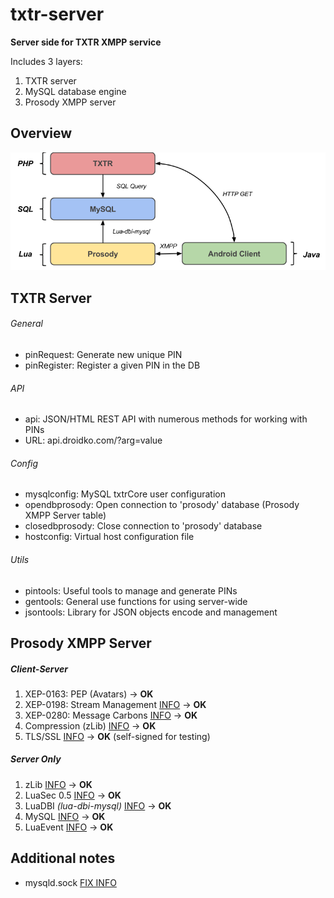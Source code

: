 # txtr-server

**Server side for TXTR XMPP service**

Includes 3 layers:

1. TXTR server
2. MySQL database engine
2. Prosody XMPP server

## Overview
![screenshots](https://raw.githubusercontent.com/juanignaciomolina/txtr-server/master/TXTR-LayersDiagram.png)

## TXTR Server

###### General

* pinRequest: Generate new unique PIN
* pinRegister: Register a given PIN in the DB

###### API

* api: JSON/HTML REST API with numerous methods for working with PINs
* URL: api.droidko.com/?arg=value

###### Config

* mysqlconfig: MySQL txtrCore user configuration
* opendbprosody: Open connection to 'prosody' database (Prosody XMPP Server table)
* closedbprosody: Close connection to 'prosody' database
* hostconfig: Virtual host configuration file

###### Utils

* pintools: Useful tools to manage and generate PINs
* gentools: General use functions for using server-wide
* jsontools: Library for JSON objects encode and management

## Prosody XMPP Server

##### Client-Server
1. XEP-0163: PEP (Avatars) -> **OK**
2. XEP-0198: Stream Management [INFO](https://code.google.com/p/prosody-modules/wiki/mod_smacks) -> **OK**
3. XEP-0280: Message Carbons [INFO](https://code.google.com/p/prosody-modules/wiki/mod_carbons) -> **OK**
4. Compression (zLib) [INFO](http://prosody.im/doc/modules/mod_compression) -> **OK**
5. TLS/SSL [INFO](http://prosody.im/doc/certificates) -> **OK** (self-signed for testing)

##### Server Only
1. zLib [INFO](http://prosody.im/doc/depends) -> **OK**
2. LuaSec 0.5 [INFO](http://prosody.im/doc/depends) -> **OK**
3. LuaDBI *(lua-dbi-mysql)* [INFO](http://prosody.im/doc/depends) -> **OK**
4. MySQL [INFO](http://prosody.im/doc/storage) -> **OK**
5. LuaEvent [INFO](http://prosody.im/doc/depends) -> **OK**

## Additional notes

* mysqld.sock [FIX INFO](http://stackoverflow.com/questions/11990708/error-cant-connect-to-local-mysql-server-through-socket-var-run-mysqld-mysq)
